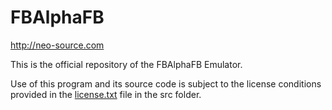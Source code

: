 # FBAlphaFB
http://neo-source.com

This is the official repository of the FBAlphaFB Emulator.

Use of this program and its source code is subject to the license conditions provided in the [license.txt](/src/license.txt) file in the src folder.
